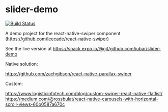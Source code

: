# slider-demo

[![Build Status](https://travis-ci.org/iubar/slider-demo.svg?branch=master)](https://travis-ci.org/iubar/slider-demo)

A demo project for the react-native-swiper component (https://github.com/leecade/react-native-swiper)

See the live version at https://snack.expo.io/@git/github.com/iubar/slider-demo

Native solution:

https://github.com/zachgibson/react-native-parallax-swiper

Custom:

https://www.logisticinfotech.com/blog/custom-swiper-react-native-flatlist/
https://medium.com/@rossbulat/react-native-carousels-with-horizontal-scroll-views-60b0587a670c
